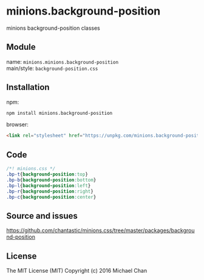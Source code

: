 # minions.background-position
minions background-position classes

## Module
name: `minions.minions.background-position`  
main/style: `background-position.css`  

## Installation
npm:
```bash
npm install minions.background-position
```

browser:
```html
<link rel="stylesheet" href="https://unpkg.com/minions.background-position" />
```

## Code
```css
/*! minions.css */
.bp-t{background-position:top}
.bp-b{background-position:bottom}
.bp-l{background-position:left}
.bp-r{background-position:right}
.bp-c{background-position:center}

```

## Source and issues

https://github.com/chantastic/minions.css/tree/master/packages/background-position

## License

The MIT License (MIT)
Copyright (c) 2016 Michael Chan